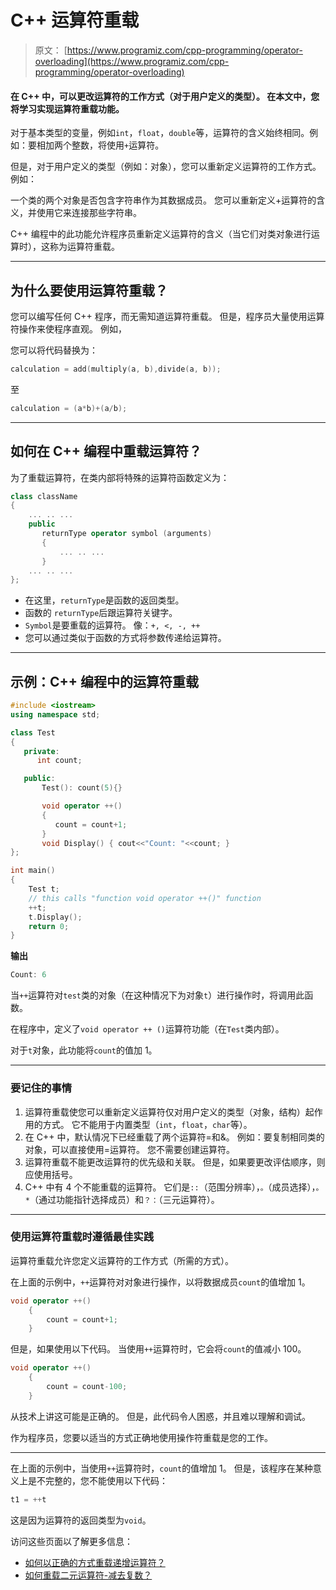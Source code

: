 # C++ 运算符重载

> 原文： [https://www.programiz.com/cpp-programming/operator-overloading](https://www.programiz.com/cpp-programming/operator-overloading)

#### 在 C++ 中，可以更改运算符的工作方式（对于用户定义的类型）。 在本文中，您将学习实现运算符重载功能。

对于基本类型的变量，例如`int`，`float`，`double`等，运算符的含义始终相同。例如：要相加两个整数，将使用`+`运算符。

但是，对于用户定义的类型（例如：对象），您可以重新定义运算符的工作方式。 例如：

一个类的两个对象是否包含字符串作为其数据成员。 您可以重新定义+运算符的含义，并使用它来连接那些字符串。

C++ 编程中的此功能允许程序员重新定义运算符的含义（当它们对类对象进行运算时），这称为运算符重载。

* * *

## 为什么要使用运算符重载？

您可以编写任何 C++ 程序，而无需知道运算符重载。 但是，程序员大量使用运算符操作来使程序直观。 例如，

您可以将代码替换为：

```cpp
calculation = add(multiply(a, b),divide(a, b));
```

至

```cpp
calculation = (a*b)+(a/b);
```

* * *

## 如何在 C++ 编程中重载运算符？

为了重载运算符，在类内部将特殊的运算符函数定义为：

```cpp
class className
{
    ... .. ...
    public
       returnType operator symbol (arguments)
       {
           ... .. ...
       } 
    ... .. ...
};

```

*   在这里，`returnType`是函数的返回类型。
*   函数的 `returnType`后跟运算符关键字。
*   `Symbol`是要重载的运算符。 像：`+, <, -, ++`
*   您可以通过类似于函数的方式将参数传递给运算符。

* * *

## 示例：C++ 编程中的运算符重载

```cpp
#include <iostream>
using namespace std;

class Test
{
   private:
      int count;

   public:
       Test(): count(5){}

       void operator ++() 
       { 
          count = count+1; 
       }
       void Display() { cout<<"Count: "<<count; }
};

int main()
{
    Test t;
    // this calls "function void operator ++()" function
    ++t;    
    t.Display();
    return 0;
} 
```

**输出**

```cpp
Count: 6
```

当`++`运算符对`test`类的对象（在这种情况下为对象`t`）进行操作时，将调用此函数。

在程序中，定义了`void operator ++ ()`运算符功能（在`Test`类内部）。

对于`t`对象，此功能将`count`的值加 1。

* * *

### 要记住的事情

1.  运算符重载使您可以重新定义运算符仅对用户定义的类型（对象，结构）起作用的方式。 它不能用于内置类型（`int`，`float`，`char`等）。
2.  在 C++ 中，默认情况下已经重载了两个运算符=和&。 例如：要复制相同类的对象，可以直接使用=运算符。 您不需要创建运算符。
3.  运算符重载不能更改运算符的优先级和关联。 但是，如果要更改评估顺序，则应使用括号。
4.  C++ 中有 4 个不能重载的运算符。 它们是`::`（范围分辨率），`。`（成员选择），`。*`（通过功能指针选择成员）和`？：`（三元运算符）。

* * *

### 使用运算符重载时遵循最佳实践

运算符重载允许您定义运算符的工作方式（所需的方式）。

在上面的示例中，`++`运算符对对象进行操作，以将数据成员`count`的值增加 1。

```cpp
void operator ++() 
    { 
        count = count+1; 
    }

```

但是，如果使用以下代码。 当使用`++`运算符时，它会将`count`的值减小 100。

```cpp
void operator ++() 
    { 
        count = count-100; 
    }

```

从技术上讲这可能是正确的。 但是，此代码令人困惑，并且难以理解和调试。

作为程序员，您要以适当的方式正确地使用操作符重载是您的工作。

* * *

在上面的示例中，当使用`++`运算符时，`count`的值增加 1。 但是，该程序在某种意义上是不完整的，您不能使用以下代码：

```cpp
t1 = ++t
```

这是因为运算符的返回类型为`void`。

访问这些页面以了解更多信息：

*   [如何以正确的方式重载递增运算符？](/cpp-programming/increment-decrement-operator-overloading)
*   [如何重载二元运算符-减去复数？](/cpp-programming/operator-overloading/binary-operator-overloading)